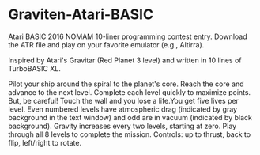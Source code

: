 # Graviten-Atari-BASIC
Atari BASIC 2016 NOMAM 10-liner programming contest entry. Download the ATR file and play on your favorite emulator (e.g., Altirra).

Inspired by Atari's Gravitar (Red Planet 3 level) and written in 10 lines of TurboBASIC XL.

Pilot your ship around the spiral to the planet's core. Reach the core and advance to the next level. Complete each level quickly to maximize points. But, be careful! Touch the wall and you lose a life.You get five lives per level. Even numbered levels have atmospheric drag (indicated by gray background in the text window) and odd are in vacuum (indicated by black background). Gravity increases every two levels, starting at zero. Play through all 8 levels to complete the mission.  Controls: up to thrust, back to flip, left/right to rotate.

